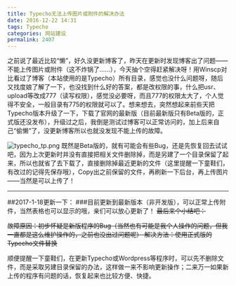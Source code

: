 ```yaml
---
title: Typecho无法上传图片或附件的解决办法
date: 2016-12-22 14:31
tags: Typecho
categories: 网站建设
permalink: 2407
---
```


之前说了最近比较“懒”，好久没更新博客了，昨天在更新时发现博客出了问题——不能上传图片或附件（这不炸锅了……），今天抽个空得赶紧解决呀！用Winscp对比看过了博客（本站使用的是Typecho）所有目录，感觉也没什么问题呀，随后又找度娘了解了一下，也没找到什么好的答案，都是改权限的事，什么把usr、upload等改成777（读写权限），感觉没必要呀，而且777的权限太大了，个人觉得不安全，一般目录有775的权限就可以了。想来想去，突然想起来前些天把Typecho版本升级了一下，下载了官网的最新版（目前最新版只有Beta版的，正式版还没发布），升级过之后，我倒是测试过博客可以正常访问的，加上后来自己“偷懒”了，没更新博客所以也就没发现不能上传的故障。


<!--more-->

![typecho_tp.png][1]
既然是Beta版的，就有可能会有些Bug，还是先恢复回去试试吧，因为上次更新时并没有直接把相关文件删除掉，而是另建了一个目录保留了起来，所以也就省了去下载了，直接删除掉最近更新的文件（这里提醒一下童鞋们，有改过的记得先保存哦），Copy出之前保留的文件，再刷新一下后台，再上传图片——当然是可以上传了！


----------
##2017-1-18更新一下：
###目前更新到最新版本（非开发版），可以正常上传附件，当然表格也可以显示的哦，亲们可以放心更新了！
<del>最后来个小结吧：

<del>故障原因：初步怀疑是新版程序的Bug（当然也有可能是我个人操作的问题，但我一直都是这么维护操作的，之前也没出过问题呢）
<del>解决方法：使用正式版的Typecho文件替换

顺便提醒一下童鞋们，在更新Typecho或Wordpress等程序时，可以先不删除文件，而是采取另建目录保留的办法，这样做一来不影响更新操作；二来万一如果新上传的程序有问题的话，恢复起来也比较方便、快捷。


  [1]: https://cdn.uu126.cn/usr/uploads/2016/12/480547590.png